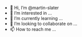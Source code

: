 - 👋 Hi, I’m @martin-slater
- 👀 I’m interested in ...
- 🌱 I’m currently learning ...
- 💞️ I’m looking to collaborate on ...
- 📫 How to reach me ...

<!---
martin-slater/martin-slater is a ✨ special ✨ repository because its `README.md` (this file) appears on your GitHub profile.
You can click the Preview link to take a look at your changes.
--->
